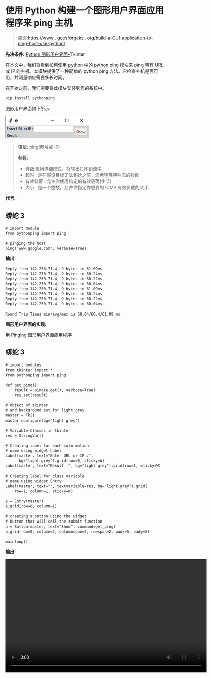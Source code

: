 # 使用 Python 构建一个图形用户界面应用程序来 ping 主机

> 原文:[https://www . geesforgeks . org/build-a-GUI-application-to-ping-host-use-python/](https://www.geeksforgeeks.org/build-a-gui-application-to-ping-the-host-using-python/)

**先决条件:** [Python 图形用户界面–](https://www.geeksforgeeks.org/python-gui-tkinter/)Tkinter

在本文中，我们将看到如何使用 python 中的 python ping 模块来 ping 带有 URL 或 IP 的主机。本模块提供了一种简单的 python ping 方法。它检查主机是否可用，并测量响应需要多长时间。

在开始之前，我们需要将此模块安装到您的系统中。

```
pip install pythonping
```

图形用户界面如下所示:

![](img/532545693fbe6268831c31de4dc2f9e2.png)

> **语法:** ping(网址或 IP)
> 
> **参数:**
> 
> *   详细:启用详细模式，将输出打印到流中
> *   超时 : 是在假设目标无法到达之前，您希望等待响应的秒数
> *   有效载荷 : 允许你使用特定的有效载荷(字节)
> *   大小 : 是一个整数，允许你指定你想要的 ICMP 有效负载的大小

**代号:**

## 蟒蛇 3

```
# import module
from pythonping import ping

# pinging the host
ping('www.google.com', verbose=True)
```

**输出:**

```
Reply from 142.250.71.4, 9 bytes in 61.09ms
Reply from 142.250.71.4, 9 bytes in 60.24ms
Reply from 142.250.71.4, 9 bytes in 60.22ms
Reply from 142.250.71.4, 9 bytes in 60.04ms
Reply from 142.250.71.4, 9 bytes in 61.09ms
Reply from 142.250.71.4, 9 bytes in 60.24ms
Reply from 142.250.71.4, 9 bytes in 60.22ms
Reply from 142.250.71.4, 9 bytes in 60.04ms

Round Trip Times min/avg/max is 60.04/60.4/61.09 ms
```

**图形用户界面的实现:**

用 Pinging 图形用户界面应用程序

## 蟒蛇 3

```
# import modules
from tkinter import *
from pythonping import ping

def get_ping():
    result = ping(e.get(), verbose=True)
    res.set(result)

# object of tkinter
# and background set for light grey
master = Tk()
master.configure(bg='light grey')

# Variable Classes in tkinter
res = StringVar()

# Creating label for each information
# name using widget Label
Label(master, text="Enter URL or IP :",
      bg="light grey").grid(row=0, sticky=W)
Label(master, text="Result :", bg="light grey").grid(row=1, sticky=W)

# Creating label for class variable
# name using widget Entry
Label(master, text="", textvariable=res, bg="light grey").grid(
    row=1, column=1, sticky=W)

e = Entry(master)
e.grid(row=0, column=1)

# creating a button using the widget
# Button that will call the submit function
b = Button(master, text="Show", command=get_ping)
b.grid(row=0, column=2, columnspan=2, rowspan=2, padx=5, pady=5)

mainloop()
```

**输出:**

<video class="wp-video-shortcode" id="video-505079-1" width="640" height="360" preload="metadata" controls=""><source type="video/mp4" src="https://media.geeksforgeeks.org/wp-content/uploads/20210118173156/FreeOnlineScreenRecorderProject5.mp4?_=1">[https://media.geeksforgeeks.org/wp-content/uploads/20210118173156/FreeOnlineScreenRecorderProject5.mp4](https://media.geeksforgeeks.org/wp-content/uploads/20210118173156/FreeOnlineScreenRecorderProject5.mp4)</video>
